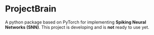 # ProjectBrain
A python package based on PyTorch for implementing **Spiking Neural Networks (SNN)**. This project is developing and is **not** ready to use yet.
